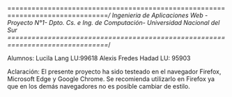 ===============================================================================*/
Ingenieria de Aplicaciones Web -Proyecto N°1-
Dpto. Cs. e Ing. de Computación- Universidad Nacional del Sur
===============================================================================*/

Alumnos: 
    Lucila Lang  LU:99618
    Alexis Fredes Hadad LU: 95903 


Aclaración: El  presente proyecto ha sido testeado en el navegador Firefox,  Microsoft Edge y Google Chrome. Se recomienda 
utilizarlo en Firefox ya que en los demás navegadores no es posible cambiar de estilo.
